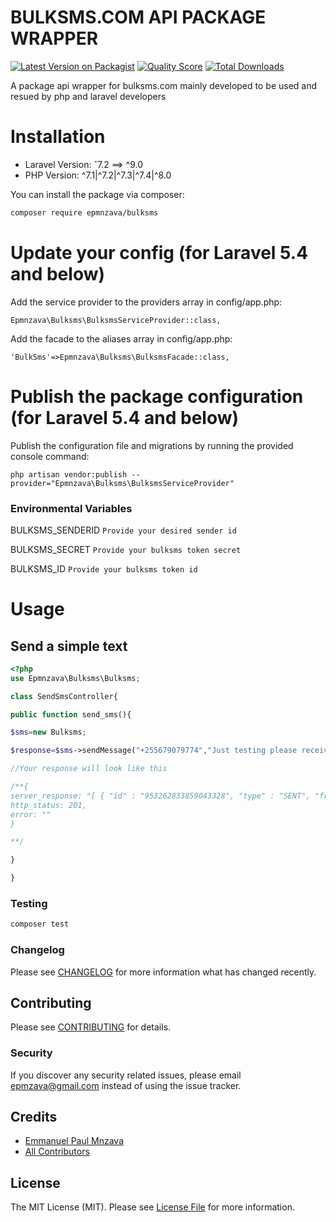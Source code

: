 # BULKSMS.COM API PACKAGE WRAPPER

[![Latest Version on Packagist](https://img.shields.io/packagist/v/epmnzava/bulksms.svg?style=flat-square)](https://packagist.org/packages/epmnzava/bulksms)
[![Quality Score](https://img.shields.io/scrutinizer/g/dbrax/bulksms.svg?style=flat-square)](https://scrutinizer-ci.com/g/epmnzava/bulksms)
[![Total Downloads](https://img.shields.io/packagist/dt/epmnzava/bulksms.svg?style=flat-square)](https://packagist.org/packages/epmnzava/bulksms)

A package api wrapper for bulksms.com mainly developed to be used and resued by php and laravel developers

# Installation

- Laravel Version: ˆ7.2 ==> ^9.0
- PHP Version: ^7.1|^7.2|^7.3|^7.4|^8.0


You can install the package via composer:

```bash
composer require epmnzava/bulksms
```



# Update your config (for Laravel 5.4 and below)
Add the service provider to the providers array in config/app.php:
```
Epmnzava\Bulksms\BulksmsServiceProvider::class,
```
Add the facade to the aliases array in config/app.php:
```
'BulkSms'=>Epmnzava\Bulksms\BulksmsFacade::class,
```

# Publish the package configuration (for Laravel 5.4 and below)
Publish the configuration file and migrations by running the provided console command:
```
php artisan vendor:publish --provider="Epmnzava\Bulksms\BulksmsServiceProvider"
```
### Environmental Variables

BULKSMS_SENDERID `Provide your desired sender id `


BULKSMS_SECRET `Provide your bulksms token secret`

BULKSMS_ID  `Provide your bulksms token id`



# Usage

## Send a simple text 
``` php
<?php
use Epmnzava\Bulksms\Bulksms;

class SendSmsController{

public function send_sms(){

$sms=new Bulksms;

$response=$sms->sendMessage("+255679079774","Just testing please receive blessings");

//Your response will look like this

/**{
server_response: "[ { "id" : "953262833859043328", "type" : "SENT", "from" : "PamojaWeCan", "to" : "255679079774", "body" : "hellow man", "encoding" : "TEXT", "protocolId" : 0, "messageClass" : 0, "submission" : { "id" : "2-00000000001865236111", "date" : "2021-03-15T12:06:10Z" }, "status" : { "id" : "ACCEPTED.null", "type" : "ACCEPTED", "subtype" : null }, "relatedSentMessageId" : null, "userSuppliedId" : null, "numberOfParts" : null, "creditCost" : null } ]",
http_status: 201,
error: ""
} 

**/

}

}

```

### Testing

``` bash
composer test
```

### Changelog

Please see [CHANGELOG](CHANGELOG.md) for more information what has changed recently.

## Contributing

Please see [CONTRIBUTING](CONTRIBUTING.md) for details.

### Security

If you discover any security related issues, please email epmzava@gmail.com instead of using the issue tracker.

## Credits

- [Emmanuel Paul Mnzava](https://github.com/dbrax)
- [All Contributors](../../contributors)

## License

The MIT License (MIT). Please see [License File](LICENSE.md) for more information.

